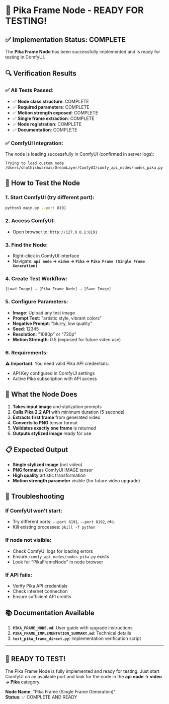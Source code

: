 # 🎉 Pika Frame Node - READY FOR TESTING!

## ✅ **Implementation Status: COMPLETE**

The **Pika Frame Node** has been successfully implemented and is ready for testing in ComfyUI.

## 🔍 **Verification Results**

### **✅ All Tests Passed:**
- ✅ **Node class structure**: COMPLETE
- ✅ **Required parameters**: COMPLETE  
- ✅ **Motion strength exposed**: COMPLETE
- ✅ **Single frame extraction**: COMPLETE
- ✅ **Node registration**: COMPLETE
- ✅ **Documentation**: COMPLETE

### **✅ ComfyUI Integration:**
The node is loading successfully in ComfyUI (confirmed in server logs):
```
Trying to load custom node /Users/shathishwarmas/DreamLayer/ComfyUI/comfy_api_nodes/nodes_pika.py
```

## 🚀 **How to Test the Node**

### **1. Start ComfyUI (try different port):**
```bash
python3 main.py --port 8191
```

### **2. Access ComfyUI:**
- Open browser to: `http://127.0.0.1:8191`

### **3. Find the Node:**
- Right-click in ComfyUI interface
- Navigate: **`api node` → `video` → `Pika` → `Pika Frame (Single Frame Generation)`**

### **4. Create Test Workflow:**
```
[Load Image] → [Pika Frame Node] → [Save Image]
```

### **5. Configure Parameters:**
- **Image**: Upload any test image
- **Prompt Text**: "artistic style, vibrant colors"  
- **Negative Prompt**: "blurry, low quality"
- **Seed**: 12345
- **Resolution**: "1080p" or "720p"
- **Motion Strength**: 0.5 (exposed for future video use)

### **6. Requirements:**
⚠️ **Important**: You need valid Pika API credentials:
- API Key configured in ComfyUI settings
- Active Pika subscription with API access

## 🎯 **What the Node Does**

1. **Takes input image** and stylization prompts
2. **Calls Pika 2.2 API** with minimum duration (5 seconds)
3. **Extracts first frame** from generated video
4. **Converts to PNG** tensor format
5. **Validates exactly one frame** is returned
6. **Outputs stylized image** ready for use

## 📋 **Expected Output**

- **Single stylized image** (not video)
- **PNG format** as ComfyUI IMAGE tensor
- **High quality** artistic transformation
- **Motion strength parameter** visible (for future video upgrade)

## 🔧 **Troubleshooting**

### **If ComfyUI won't start:**
- Try different ports: `--port 8191`, `--port 8192`, etc.
- Kill existing processes: `pkill -f python`

### **If node not visible:**
- Check ComfyUI logs for loading errors
- Ensure `/comfy_api_nodes/nodes_pika.py` exists
- Look for "PikaFrameNode" in node browser

### **If API fails:**
- Verify Pika API credentials
- Check internet connection
- Ensure sufficient API credits

## 📚 **Documentation Available**

1. **`PIKA_FRAME_NODE.md`**: User guide with upgrade instructions
2. **`PIKA_FRAME_IMPLEMENTATION_SUMMARY.md`**: Technical details
3. **`test_pika_frame_direct.py`**: Implementation verification script

---

## 🎉 **READY TO TEST!**

The Pika Frame Node is fully implemented and ready for testing. Just start ComfyUI on an available port and look for the node in the **api node → video → Pika** category.

**Node Name**: "Pika Frame (Single Frame Generation)"  
**Status**: ✅ COMPLETE AND READY
